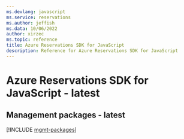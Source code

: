 ```yaml
---
ms.devlang: javascript
ms.service: reservations
ms.author: jeffish
ms.data: 10/06/2022
author: xirzec
ms.topic: reference
title: Azure Reservations SDK for JavaScript
description: Reference for Azure Reservations SDK for JavaScript
---
```

# Azure Reservations SDK for JavaScript - latest

## Management packages - latest
[!INCLUDE [mgmt-packages](reservations-mgmt-index.md)]